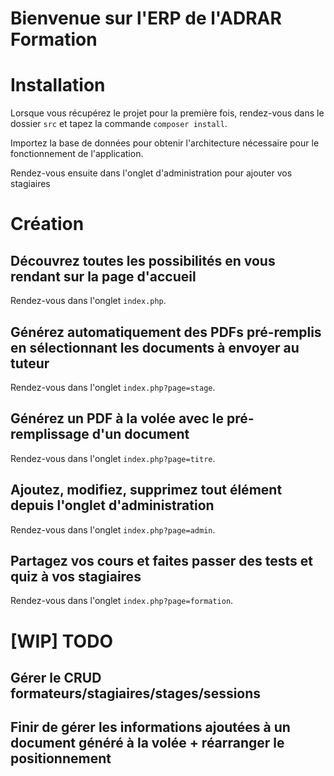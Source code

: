 # Bienvenue sur l'ERP de l'ADRAR Formation


# Installation
Lorsque vous récupérez le projet pour la première fois, rendez-vous dans le dossier ``` src ``` et tapez la commande ``` composer install ```.

Importez la base de données pour obtenir l'architecture nécessaire pour le fonctionnement de l'application.

Rendez-vous ensuite dans l'onglet d'administration pour ajouter vos stagiaires 

# Création
## Découvrez toutes les possibilités en vous rendant sur la page d'accueil
Rendez-vous dans l'onglet ``` index.php ```.

## Générez automatiquement des PDFs pré-remplis en sélectionnant les documents à envoyer au tuteur
Rendez-vous dans l'onglet ``` index.php?page=stage ```.

## Générez un PDF à la volée avec le pré-remplissage d'un document
Rendez-vous dans l'onglet ``` index.php?page=titre ```.

## Ajoutez, modifiez, supprimez tout élément depuis l'onglet d'administration
Rendez-vous dans l'onglet ``` index.php?page=admin ```.

## Partagez vos cours et faites passer des tests et quiz à vos stagiaires
Rendez-vous dans l'onglet ``` index.php?page=formation ```.



# [WIP] TODO
## Gérer le CRUD formateurs/stagiaires/stages/sessions
## Finir de gérer les informations ajoutées à un document généré à la volée + réarranger le positionnement
